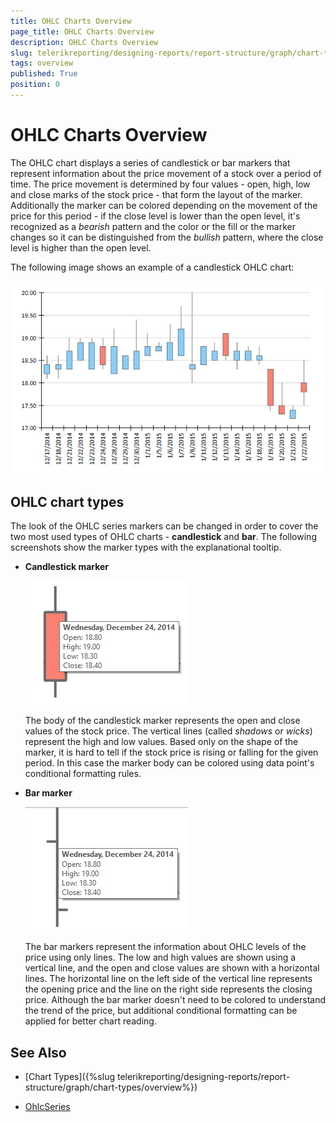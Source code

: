 ```yaml
---
title: OHLC Charts Overview
page_title: OHLC Charts Overview
description: OHLC Charts Overview
slug: telerikreporting/designing-reports/report-structure/graph/chart-types/ohlc-charts/overview
tags: overview
published: True
position: 0
---
```


# OHLC Charts Overview

The OHLC chart displays a series of candlestick or bar markers that represent information about the price movement of a stock over a period of time. The price movement is determined by four values - open, high, low and close marks of the stock price - that form the layout of the marker. Additionally the marker can be colored depending on the movement of the price for this period - if the close level is lower than the open level, it's recognized as a *bearish* pattern and the color or the fill or the marker changes so it can be distinguished from the *bullish* pattern, where the close level is higher than the open level. 

The following image shows an example of a candlestick OHLC chart: 

  ![ohlc](images/Graph/OhlcChart.png)

## OHLC chart types

The look of the OHLC series markers can be changed in order to cover the two most used types of OHLC charts - __candlestick__ and __bar__. The following screenshots show the marker types with the explanational tooltip. 

* __Candlestick marker__ 

  ![ohlc-series-candlestick-marker](images/Graph/ohlc-series-candlestick-marker.png)
  
  The body of the candlestick marker represents the open and close values of the stock price. The vertical lines (called *shadows* or *wicks*) represent the high and low values. Based only on the shape of the marker, it is hard to tell if the stock price is rising or falling for the given period. In this case the marker body can be colored using data point's conditional formatting rules. 

* __Bar marker__ 

  ![ohlc-series-bar-marker](images/Graph/ohlc-series-bar-marker.png)
  
  The bar markers represent the information about OHLC levels of the price using only lines. The low and high values are shown using a vertical line, and the open and close values are shown with a horizontal lines. The horizontal line on the left side of the vertical line represents the opening price and the line on the right side represents the closing price. Although the bar marker doesn't need to be colored to understand the trend of the price, but additional conditional formatting can be applied for better chart reading. 


## See Also

* [Chart Types]({%slug telerikreporting/designing-reports/report-structure/graph/chart-types/overview%}) 

* [OhlcSeries](/reporting/api/Telerik.Reporting.OhlcSeries)
